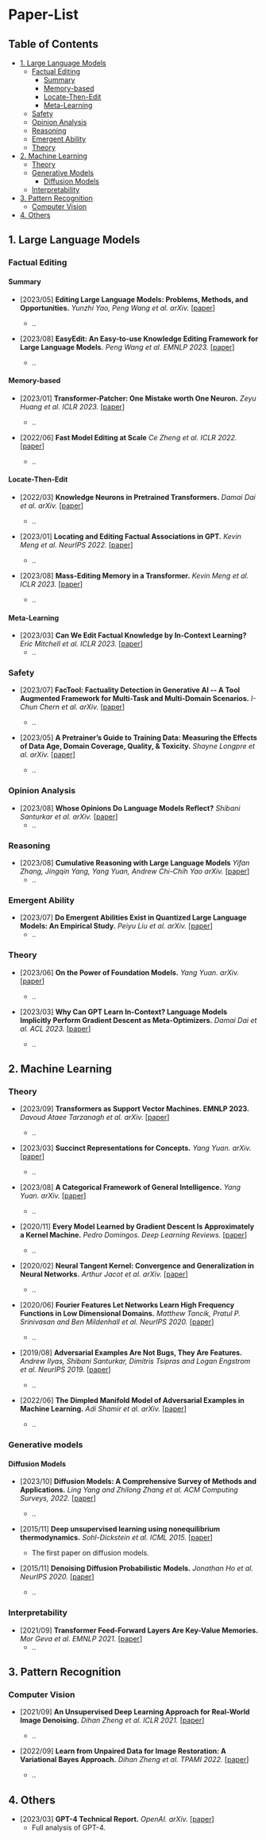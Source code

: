 # Paper-List

## Table of Contents

- [1. Large Language Models](#1-large-language-models)
    - [Factual Editing](#factual-editing)
        - [Summary](#summary)
        - [Memory-based](#memory-based)
        - [Locate-Then-Edit](#locate-then-edit)
        - [Meta-Learning](#meta-learning)
    - [Safety](#safety)
    - [Opinion Analysis](#opinion-analysis)
    - [Reasoning](#reasoning)
    - [Emergent Ability](#emergent-ability)
    - [Theory](#theory)
- [2. Machine Learning](#2-machine-learning)
    - [Theory](#theory-1)
    - [Generative Models](#generative-models)
        - [Diffusion Models](#diffusion-models)
    - [Interpretability](#interpretability)
- [3. Pattern Recognition](#3-pattern-recognition)
    - [Computer Vision](#computer-vision)
- [4. Others](#4-others)

## 1. Large Language Models

### Factual Editing

#### Summary

- [2023/05] **Editing Large Language Models: Problems, Methods, and Opportunities.** *Yunzhi Yao, Peng Wang et al. arXiv.* [[paper](https://doi.org/10.48550/arXiv.2305.13172)]
  - ..

- [2023/08] **EasyEdit: An Easy-to-use Knowledge Editing Framework for Large Language Models.** *Peng Wang et al. EMNLP 2023.* [[paper](https://doi.org/10.48550/arXiv.2308.07269)]
  - ..

#### Memory-based

- [2023/01] **Transformer-Patcher: One Mistake worth One Neuron.** *Zeyu Huang et al. ICLR 2023.* [[paper](https://doi.org/10.48550/arXiv.2301.09785)]
  - ..

- [2022/06] **Fast Model Editing at Scale** *Ce Zheng et al. ICLR 2022.* [[paper](https://doi.org/10.48550/arXiv.2308.07269)]
  - ..

#### Locate-Then-Edit

- [2022/03] **Knowledge Neurons in Pretrained Transformers.** *Damai Dai et al. arXiv.* [[paper](https://doi.org/10.48550/arXiv.2104.08696)]
  - ..

- [2023/01] **Locating and Editing Factual Associations in GPT.** *Kevin Meng et al. NeurIPS 2022.* [[paper](https://doi.org/10.48550/arXiv.2202.05262)]
  - ..

- [2023/08] **Mass-Editing Memory in a Transformer.** *Kevin Meng et al. ICLR 2023.* [[paper](https://doi.org/10.48550/arXiv.2210.07229)]
  - ..

#### Meta-Learning

- [2023/03] **Can We Edit Factual Knowledge by In-Context Learning?** *Eric Mitchell et al. ICLR 2023.* [[paper](https://doi.org/10.48550/arXiv.2305.12740)]
  - ..

### Safety

- [2023/07] **FacTool: Factuality Detection in Generative AI -- A Tool Augmented Framework for Multi-Task and Multi-Domain Scenarios.** *I-Chun Chern et al. arXiv.* [[paper](https://doi.org/10.48550/arXiv.2307.13528)]
  - ..

- [2023/05] **A Pretrainer’s Guide to Training Data: Measuring the Effects of Data Age, Domain Coverage, Quality, & Toxicity.** *Shayne Longpre et al. arXiv.* [[paper](https://doi.org/10.48550/arXiv.2305.19187)]
  - ..

### Opinion Analysis

- [2023/08] **Whose Opinions Do Language Models Reflect?** *Shibani Santurkar et al. arXiv.* [[paper](https://doi.org/10.48550/arXiv.2305.13172)]
  - ..

### Reasoning

- [2023/08] **Cumulative Reasoning with Large Language Models** *Yifan Zhang, Jingqin Yang, Yang Yuan, Andrew Chi-Chih Yao arXiv.* [[paper](https://doi.org/10.48550/arXiv.2308.04371)]
  - ..

### Emergent Ability

- [2023/07] **Do Emergent Abilities Exist in Quantized Large Language Models: An Empirical Study.** *Peiyu Liu et al. arXiv.* [[paper](https://doi.org/10.48550/arXiv.2307.08072)]
  - ..

### Theory

- [2023/06] **On the Power of Foundation Models.** *Yang Yuan. arXiv.* [[paper](https://doi.org/10.48550/arXiv.2211.16327)]
  - ..

- [2023/03] **Why Can GPT Learn In-Context? Language Models Implicitly Perform Gradient Descent as Meta-Optimizers.** *Damai Dai et al. ACL 2023.* [[paper](https://doi.org/10.48550/arXiv.2212.10559)]
  - ..


## 2. Machine Learning


### Theory

- [2023/09] **Transformers as Support Vector Machines. EMNLP 2023.** *Davoud Ataee Tarzanagh et al. arXiv.* [[paper](https://doi.org/10.48550/arXiv.2308.16898)]
  - ..

- [2023/03] **Succinct Representations for Concepts.** *Yang Yuan. arXiv.* [[paper](https://doi.org/10.48550/arXiv.2303.00446)]
  - ..

- [2023/08] **A Categorical Framework of General Intelligence.** *Yang Yuan. arXiv.* [[paper](https://doi.org/10.48550/arXiv.2303.04571)]
  - ..

- [2020/11] **Every Model Learned by Gradient Descent Is Approximately a Kernel Machine.** *Pedro Domingos. Deep Learning Reviews.* [[paper](https://doi.org/10.48550/arXiv.2012.00152)]
  - ..

- [2020/02] **Neural Tangent Kernel: Convergence and Generalization in Neural Networks.** *Arthur Jacot et al. arXiv.* [[paper](https://doi.org/10.48550/arXiv.1806.07572)] 
  - ..

- [2020/06] **Fourier Features Let Networks Learn High Frequency Functions in Low Dimensional Domains.** *Matthew Tancik, Pratul P. Srinivasan and Ben Mildenhall et al. NeurIPS 2020.* [[paper](https://doi.org/10.48550/arXiv.2006.10739)] 
  - ..

- [2019/08] **Adversarial Examples Are Not Bugs, They Are Features.** *Andrew Ilyas, Shibani Santurkar, Dimitris Tsipras and Logan Engstrom et al. NeurIPS 2019.* [[paper](https://doi.org/10.48550/arXiv.1905.02175)] 
  - ..

- [2022/06] **The Dimpled Manifold Model of Adversarial Examples in Machine Learning.** *Adi Shamir et al. arXiv.* [[paper](https://doi.org/10.48550/arXiv.2106.10151)] 
  - ..

### Generative models

#### Diffusion Models

- [2023/10] **Diffusion Models: A Comprehensive Survey of Methods and Applications.** *Ling Yang and Zhilong Zhang et al. ACM Computing Surveys, 2022.* [[paper](https://doi.org/10.48550/arXiv.2209.00796)] 
  -  ..
  
- [2015/11] **Deep unsupervised learning using nonequilibrium thermodynamics.** *Sohl-Dickstein et al. ICML 2015.* [[paper](https://doi.org/10.48550/arXiv.1503.03585)] 
  - The first paper on diffusion models.

- [2015/11] **Denoising Diffusion Probabilistic Models.** *Jonathan Ho et al. NeurIPS 2020.* [[paper](https://doi.org/10.48550/arXiv.2006.11239)] 
  - ..

### Interpretability

- [2021/09] **Transformer Feed-Forward Layers Are Key-Value Memories.** *Mor Geva et al. EMNLP 2021.* [[paper](https://doi.org/10.48550/arXiv.2012.14913)]
  - ..

## 3. Pattern Recognition

### Computer Vision

- [2021/09] **An Unsupervised Deep Learning Approach for Real-World Image Denoising.** *Dihan Zheng et al. ICLR 2021.* [[paper](https://openreview.net/forum?id=tIjRAiFmU3y)]
  - ..

- [2022/09] **Learn from Unpaired Data for Image Restoration: A Variational Bayes Approach.** *Dihan Zheng et al. TPAMI 2022.* [[paper](https://doi.org/10.48550/arXiv.2012.14913)]
  - ..

## 4. Others

- [2023/03] **GPT-4 Technical Report.** *OpenAI. arXiv.* [[paper](https://doi.org/10.48550/arXiv.2303.08774)]
  - Full analysis of GPT-4.

